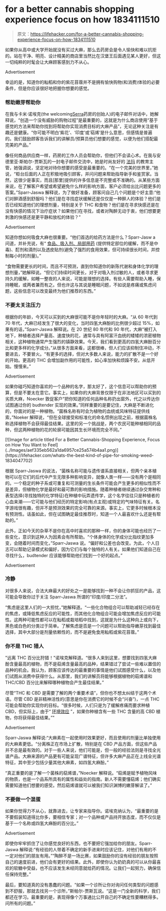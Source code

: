 # for a better cannabis shopping experience focus on how 1834111510

> 原文：<https://lifehacker.com/for-a-better-cannabis-shopping-experience-focus-on-how-1834111510>

如果你从高中或大学开始就没有买过大麻，那么去药房会是令人愉快和难以抗拒的。站在干净、明亮、设计精美的商店里当然比在汉堡王后面遇见某人更好，但这一切纯粹的时髦会让大麻顾客感到力不从心。

<label class="bxm4mm-13 juykRM">Advertisement</label>

幸运的是，知道你的籼稻和你的紫花苜蓿并不是拥有愉快购物(和消费)体验的必要条件，但是你应该很好地把握你想要的感觉。

### 帮助嫩芽帮助你

在我与卡米·诺埃克(the welcoming[Serra](https://shopserra.com)药房的创始人)的电子邮件对话中，她解释说，“创造一个没有威胁的购物过程”是最重要的，这就是为什么商店使用“基于感觉的方法来帮助你找到将帮助你实现消费目标的大麻产品”，无论这种关注是有趣还是健康。“你可能不明白‘紫花’、‘印度’或‘萜烯’是什么意思，但感情是普遍的。我们鼓励顾客告诉我们的讲解员/预算员他们想要的感觉，以便为他们搭配最完美的产品。”

像任何商品供应商一样，药房的工作人员会帮助你，但他们不会读心术。在我与安德里亚·斯帕尔-贾斯瓦的一封电子邮件交流中，她是时尚友好的 [法玛](https://www.farmapdx.com) 的教育主管，她强调说，坚定地对待你想要的感受是最重要的。“在一个完美的世界里，”她说，“柜台后面的人正在积极地吸引顾客，并问问题来帮助指导新手和鉴赏家。当然，这很少是事实，而且[那里]提供的许多信息是不完整或不准确的。从某些方面来说，在了解客户希望或希望避免什么样的影响方面，客户必须给出比问题更多的答案。”Sparr-Jaswa 解释说，为了做好准备，顾客问自己几个问题是个好主意:“他们对醉酒感到舒服吗？他们是在寻找症状缓解还是仅仅是一种醉人的体验？他们是否已经知道他们的理想剂量，特别是关于 THC 和食物？他们是在寻求快感还是在没有快感的情况下治疗症状？如果他们在寻找，或者对陶醉无动于衷，他们想要更刺激的快感还是更平静和放松的体验？”

<label class="bxm4mm-13 juykRM">Advertisement</label>

知道你想如何吸食大麻也很重要。“他们首选的给药方法是什么？Sparr-Jasw a 问道，并补充说，有“ [食品、吸入剂、局部用药](https://lifehacker.com/how-to-choose-between-smoking-vaping-eating-and-dabb-1834045558?_ga=2.29457980.2079851742.1555420031-1723114163.1524514905) (提供特定部位的缓解，而不是中毒)、酊剂和滴剂以及透皮贴剂(避免了强烈的食用效果，但可持续很长时间，并控制每小时的剂量)。”

“食物需要更长的时间，而且不可预测，直到你知道你的新陈代谢和身体化学的理想剂量，”她解释说。“但它们持续时间更长，对于对吸入剂过敏的人，或者寻求更持久的缓解，如睡一整夜的人来说，可能是理想的选择。有些人需要帮助入睡，保持睡眠，或两者兼而有之。但也许这与其说是睡眠问题，不如说是疼痛或焦虑问题，这些信息可以改变最终为他们推荐的东西。”

### 不要太关注压力

根据你的年龄，今天可以买到的大麻很可能不是你年轻时的大麻。“从 60 年代到 70 年代，大麻已经发生了很大的变化，当时四氢大麻酚的比例很少超过 15%，如果有的话，”Sparr-Jaswa 解释说。在 20 世纪 80 年代和 90 年代，大麻“被打入地下，种植者选择产量高、速度快的花，通常与具有阿富汗血统的矮矮的浓密植物相关，这种植物通常产生强烈的镇静效果。今天，我们看到更高的四氢大麻酚百分比和更多样的化学成分。”从很多方面来看，这都很棒，但人们应该抑制住冲动，不要进去，不要冒火。“有更多的选择，但对大多数人来说，能力的扩散不是一个好的开始。更高的 THC 会增加副作用的可能性，如心率加快和烦躁不安。从低开始。慢慢来。”

<label class="bxm4mm-13 juykRM">Advertisement</label>

如果你碰巧知道你喜欢的一个品种的名字，那太好了，这个信息可以帮助你的预算，但是不要太在意它。事实上，如果你的大麻背景仅限于在非法地区可以买到的劣质大麻，Noecker 敦促客户“把你知道的任何品种名称扔出窗外，代之以传达你试图通过你的 budtender 实现的效果。”同样重要的是要记住，大麻是不断进化的，你面对的是一种植物。“菌株名称有时会为植物的血统或风味特征提供线索，”Noeker 解释说，“但在全球接受和标准化的命名惯例出现之前，根据菌株名称选择植物不会获得最佳结果。这里的另一个挑战是，两个农民可能种植相同的品种，但这两种植物的花的轮廓可能因其生长环境而完全不同。”

<aside data-commerce-source="inset" class="sc-16a0mhj-2 gAjHzr">[![Image for article titled For a Better Cannabis-Shopping Experience, Focus on How You Want to Feel](../Images/aef335eb562a1da6957ce25a574b4aa1.png)](https://lifehacker.com/whats-the-best-kind-of-pipe-for-smoking-weed-1834047702)</aside>

根据 Sparr-Jaswa 的说法，“菌株名称可能与遗传谱系直接相关，但两个亲本植物可以在它们的后代中产生无限多种影响变异，就像人类一样——没有两个是相同的。一个稳定的种子系或可重复和可测量的生长条件可能会产生更多的相似性而不是差异，但植物化学是最好和最可靠的影响措施。随着种植者继续通过杂交育种和表型选择(寻找独特的化学特征)在种植中玩弄遗传学，这个名字往往只是种植者的心血来潮——它可能与他们经历的特定影响(有点主观)或特定的气味特征有关。名字游戏很有趣，但并不是预测效果的完全可靠的来源。事实上，它更多时候根本没有预测性。话虽如此，但在试图确定最佳推荐时，知道一个人最喜欢什么还是有帮助的。”

此外，正如今天的杂草不是你在高中时喜欢的那种一样，你的身体可能也经历了一些变化，意识到这种人为因素会有所帮助。“个体身体的化学成分比指纹更加多变，会随着时间而变化，”Sparr-Jaswa 说。“偏好和公差也会改变。为此，个人日志可以帮助记录模式和偏好，因为它们与每个独特的人有关。如果他们知道自己在寻找什么，budtender 应该能够帮助他们找到一个好的起点。”

<label class="bxm4mm-13 juykRM">Advertisement</label>

### 冷静

对很多人来说，合法大麻最大的好处之一是能够找到一种不会让你抓狂的产品，这可能会导致你过于关注 Sparr-Jaswa 所谓的“印度/印度二分法”。

“焦虑是这里人们的一大担忧，”她解释道。“一些化合物组合可以帮助减轻已经存在的焦虑，或降低焦虑反应的可能性，而其他化合物组合可能会增加焦虑反应的可能性。这两种可能性都可以在籼稻或栽培稻中找到，这就是为什么这种向上或向下，黑色或白色的分类过于简单。了解焦虑是否是一个问题可以帮助指导嫩芽找到最佳选择，其中大部分是剂量依赖性的，而不是避免食用籼稻或紫花苜蓿。”

### 你不是 THC 猎人

"远离 THC 百分比狩猎！"诺埃克解释道。“很多人来到这里，想要找到四氢大麻酚含量最高的植物，而不是萜烯含量最高的品种，结果错过了尝试一些难以置信的品种的机会。我认为，顾客应该传达的最重要的事情是他们试图感受什么，以及他们试图从消费中获得什么。从那里，我们的讲解员将能够根据植物的萜烯谱和 THC/CBD 百分比来解释哪种植物会产生最佳结果。”

尽管“THC 和 CBD 是需要了解的两个重要术语”，但你也不想太纠结于这两个术语。尽管 CBD 是非精神活性的(意思是你在消费它的时候不会“兴奋”)，一点 THC 可能会帮助你实现你的目标。“很多时候，人们只是为了缓解疼痛而要求种植 CBD，但实际上，由于“ [环境效应](https://www.projectcbd.org/science/terpenes-and-entourage-effect) ”，如果你种植含有一些 THC 含量的高 CBD 植物，你将获得最佳结果。”"

<label class="bxm4mm-13 juykRM">Advertisement</label>

Sparr-Jaswa 解释说:“大麻素在一起使用时效果更好，而且使用的剂量比单独使用的大麻素更低。“分离株正在市场上扩散，特别是在 CBD 产品方面，但这些产品并不总是最有效的。对于一些人来说，他们可能是，但一般的经验法则是寻找全光谱产品。大麻来源的产品更有可能呈现广谱特征，但许多大麻产品正在上线全光谱特征，其中至少包括少量其他大麻素，如四氢大麻酚。”

“真正重要的是了解一个菌株的萜烯谱，”Noecker 解释说。“萜烯是赋予植物风味的物质，也是一个品系所具有的属性和益处的指南。新人不需要懂萜烯；他们确实需要知道他们想要的感受。然后萜烯谱就可以被我们知识渊博的嫩芽解读了。”

### 不要做一个混蛋

如果你觉得力不从心，就靠进去，让专家来指导你。诺埃克纳认为，“最重要的是不要假装知道得比你多，要相信专家；对一个品种或产品持开放态度，而不仅仅是基于一个名称或四氢大麻酚的百分比。”

<label class="bxm4mm-13 juykRM">Advertisement</label>

即使你牢牢抓住了让你感觉良好的东西，也不要把它强加给你的朋友。Sparr-Jaswa 解释说:“有经验的人带着不确定的新手进来时应该记住，对他们有用的不一定对他们的朋友有用。”“陶醉不是一场比赛，如果鼓励你的没有经验的朋友按照自己的速度前进，他们会有更好的结果。此外，即使你认为奶奶真的可以从你最喜欢的软糖中受益，也不应该发生未经同意就给药的情况。让我们一起努力，确保信任保持完整。”

最后，要知道真的没有愚蠢的问题。“如果一个诊所让你对询问任何类型的问题感到不舒服，那就去找另一个诊所，”斯帕尔-贾斯瓦说。“这是一门全新的科学，我们都还在学习。最重要的是，表现得像个万事通比公开自己的不确定性要糟糕得多。问所有的问题。”
